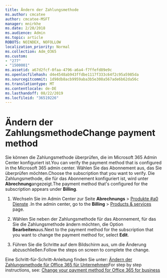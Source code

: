 ```yaml
---
title: Ändern der Zahlungsmethode
ms.author: cmcatee
author: cmcatee-MSFT
manager: mnirkhe
ms.date: 2/20/2018
ms.audience: Admin
ms.topic: article
ROBOTS: NOINDEX, NOFOLLOW
localization_priority: Normal
ms.collection: Adm_O365
ms.custom:
- "277"
- "1500001"
ms.assetid: a67d2fcf-0faa-4796-a6a4-f7ffefd89e9c
ms.openlocfilehash: d4e4548ab943ffdbe1117f333c64f2c95a5985da
ms.sourcegitcommit: 1d98db8acb9959aba3b5e308a567ade6b62da56c
ms.translationtype: MT
ms.contentlocale: de-DE
ms.lasthandoff: 08/22/2019
ms.locfileid: "36519226"
---
```

# <a name="change-payment-method"></a><span data-ttu-id="8876f-102">Ändern der Zahlungsmethode</span><span class="sxs-lookup"><span data-stu-id="8876f-102">Change payment method</span></span>

<span data-ttu-id="8876f-103">Sie können die Zahlungsmethode überprüfen, die im Microsoft 365 Admin Center konfiguriert ist.</span><span class="sxs-lookup"><span data-stu-id="8876f-103">You can verify the payment method that is configured in the Microsoft 365 admin center.</span></span> <span data-ttu-id="8876f-104">Wählen Sie das Abonnement aus, das Sie überprüfen möchten.</span><span class="sxs-lookup"><span data-stu-id="8876f-104">Choose the subscription that you want to verify.</span></span> <span data-ttu-id="8876f-105">Die Zahlungsmethode, die für das Abonnement konfiguriert ist, wird unter **Abrechnung**angezeigt.</span><span class="sxs-lookup"><span data-stu-id="8876f-105">The payment method that's configured for the subscription appears under **Billing**.</span></span> 
  
1. <span data-ttu-id="8876f-106">Wechseln Sie im Admin Center zur Seite **Abrechnungs** \> [Produkte #a0 Dienste](https://go.microsoft.com/fwlink/p/?linkid=842054) .</span><span class="sxs-lookup"><span data-stu-id="8876f-106">In the admin center, go to the **Billing** \> [Products & services](https://go.microsoft.com/fwlink/p/?linkid=842054) page.</span></span>

2. <span data-ttu-id="8876f-107">Wählen Sie neben der Zahlungsmethode für das Abonnement, für das Sie die Zahlungsmethode ändern möchten, die Option **Bearbeiten**aus.</span><span class="sxs-lookup"><span data-stu-id="8876f-107">Next to the payment method for the subscription that you want to change the payment method for, select **Edit**.</span></span>

3. <span data-ttu-id="8876f-108">Führen Sie die Schritte auf dem Bildschirm aus, um die Änderung abzuschließen.</span><span class="sxs-lookup"><span data-stu-id="8876f-108">Follow the steps on screen to complete the change.</span></span>

<span data-ttu-id="8876f-109">Eine Schritt-für-Schritt-Anleitung finden Sie unter: [Ändern der Zahlungsmethode für Office 365 für Unternehmen](https://docs.microsoft.com/office365/admin/subscriptions-and-billing/change-payment-method)</span><span class="sxs-lookup"><span data-stu-id="8876f-109">For step by step instructions, see: [Change your payment method for Office 365 for business](https://docs.microsoft.com/office365/admin/subscriptions-and-billing/change-payment-method)</span></span>